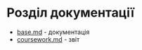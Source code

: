 # Розділ документації

- [base.md](https://github.com/IllyaPysarchuk/covid19_back-end/tree/Illya-Pusarchuk/jsdoc/base.md "base.md") - документація
- [coursework.md](https://github.com/IllyaPysarchuk/covid19_back-end/tree/Illya-Pusarchuk/jsdoc/coursework.md "base.md") - звіт
